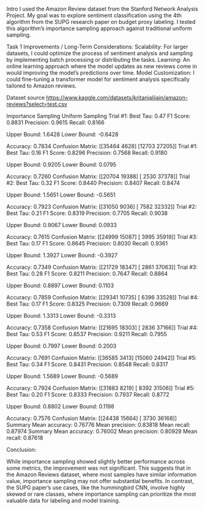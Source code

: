 Intro
I used the Amazon Review dataset from the Stanford Network Analysis Project. 
My goal was to explore sentiment classification using the 4th algorithm from the SUPG research paper on budget proxy labeling. 
I tested this algorithm’s importance sampling approach against traditional uniform sampling.

Task 1
Improvements / Long-Term Considerations: 
Scalability: For larger datasets, I could optimize the process of sentiment analysis and sampling by implementing batch processing or distributing the tasks. 
Learning: An online learning approach where the model updates as new reviews come in would improving the model’s predictions over time. 
Model Customization: I could fine-tuning a transformer model for sentiment analysis specifically tailored to Amazon reviews.


Dataset source
https://www.kaggle.com/datasets/kritanjalijain/amazon-reviews?select=test.csv


Importance Sampling
Uniform Sampling
Trial #1:
Best Tau: 0.47
F1 Score: 0.8831
Precision: 0.9615
Recall: 0.8166

Upper Bound: 1.6428
Lower Bound: -0.6428

Accuracy: 0.7834
Confusion Matrix: [[35464  4628]
 [12703 27205]]
Trial #1:
Best Tau: 0.16
F1 Score: 0.8296
Precision: 0.7568
Recall: 0.9180

Upper Bound: 0.9205
Lower Bound: 0.0795

Accuracy: 0.7260
Confusion Matrix: [[20704 19388]
 [ 2530 37378]]
Trial #2:
Best Tau: 0.32
F1 Score: 0.8440
Precision: 0.8407
Recall: 0.8474

Upper Bound: 1.5651
Lower Bound: -0.5651

Accuracy: 0.7923
Confusion Matrix: [[31050  9036]
 [ 7582 32332]]
Trial #2: 
Best Tau: 0.21
F1 Score: 0.8319
Precision: 0.7705
Recall: 0.9038

Upper Bound: 0.9067
Lower Bound: 0.0933

Accuracy: 0.7615
Confusion Matrix: [[24999 15087]
 [ 3995 35919]]
Trial #3:
Best Tau: 0.17
F1 Score: 0.8645
Precision: 0.8030
Recall: 0.9361

Upper Bound: 1.3927
Lower Bound: -0.3927

Accuracy: 0.7349
Confusion Matrix: [[21729 18347]
 [ 2861 37063]]
Trial #3:
Best Tau: 0.28
F1 Score: 0.8211
Precision: 0.7647
Recall: 0.8864

Upper Bound: 0.8897
Lower Bound: 0.1103

Accuracy: 0.7859
Confusion Matrix: [[29341 10735]
 [ 6396 33528]]
Trial #4:
Best Tau: 0.17
F1 Score: 0.8325
Precision: 0.7309
Recall: 0.9669

Upper Bound: 1.3313
Lower Bound: -0.3313

Accuracy: 0.7358
Confusion Matrix: [[21695 18303]
 [ 2836 37166]]
Trial #4: 
Best Tau: 0.53
F1 Score: 0.8537
Precision: 0.9211
Recall: 0.7955

Upper Bound: 0.7997
Lower Bound: 0.2003

Accuracy: 0.7691
Confusion Matrix: [[36585  3413]
 [15060 24942]]
Trial #5:
Best Tau: 0.34
F1 Score: 0.8431
Precision: 0.8548
Recall: 0.8317

Upper Bound: 1.5689
Lower Bound: -0.5689

Accuracy: 0.7924
Confusion Matrix: [[31883  8219]
 [ 8392 31506]]
Trial #5:
Best Tau: 0.20
F1 Score: 0.8333
Precision: 0.7937
Recall: 0.8772

Upper Bound: 0.8802
Lower Bound: 0.1198

Accuracy: 0.7576
Confusion Matrix: [[24438 15664]
 [ 3730 36168]]
Summary
Mean accuracy: 0.76776
Mean precision: 0.83818
Mean recall: 0.87974
Summary
Mean accuracy: 0.76002
Mean precision: 0.80928
Mean recall: 0.87618




Conclusion:

While importance sampling showed slightly better performance across some metrics, the improvement was not significant. 
This suggests that in the Amazon Reviews dataset, where most samples have similar information value, importance sampling may not offer substantial benefits. 
In contrast, the SUPG paper’s use cases, like the hummingbird CNN, involve highly skewed or rare classes, where importance sampling can prioritize the most valuable data for labeling and model training.


